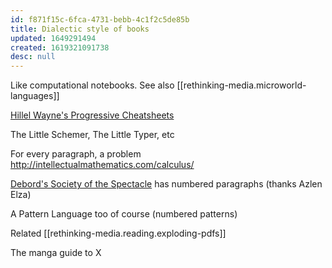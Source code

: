 ```yaml
---
id: f871f15c-6fca-4731-bebb-4c1f2c5de85b
title: Dialectic style of books
updated: 1649291494
created: 1619321091738
desc: null
---
```


Like computational notebooks. See also [[rethinking-media.microworld-languages]]

[Hillel Wayne's Progressive Cheatsheets](https://www.hillelwayne.com/post/cheatsheets/)

The Little Schemer, The Little Typer, etc

For every paragraph, a problem http://intellectualmathematics.com/calculus/

[Debord's Society of the Spectacle](https://monoskop.org/images/e/e4/Debord_Guy_Society_of_the_Spectacle_1970.pdf) has numbered paragraphs (thanks Azlen Elza)

A Pattern Language too of course (numbered patterns)

 Related [[rethinking-media.reading.exploding-pdfs]]

The manga guide to X

